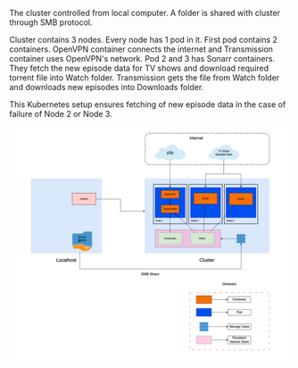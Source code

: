 The cluster controlled from local computer. A folder is shared with cluster through SMB protocol.

Cluster contains 3 nodes. Every node has 1 pod in it. First pod contains 2 containers. OpenVPN container connects the internet and Transmission container uses OpenVPN's network. Pod 2 and 3 has Sonarr containers. They fetch the new episode data for TV shows and download required torrent file into Watch folder. Transmission gets the file from Watch folder and downloads new episodes into Downloads folder.

This Kubernetes setup ensures fetching of new episode data in the case of failure of Node 2 or Node 3.

![3.11](3.11.png)
